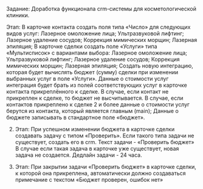 Задание: Доработка функционала crm-системы для косметологической клиники.

Этап:
В карточке контакта создать поля типа «Число» для следующих видов услуг:
Лазерное омоложение лица;
Ультразвуковой лифтинг;
Лазерное удаление сосудов;
Коррекция мимических морщин;
Лазерная эпиляция;
	В карточке сделки создать поле «Услуги» типа «Мультисписок» с вариантами выбора:
Лазерное омоложение лица;
Ультразвуковой лифтинг;
Лазерное удаление сосудов;
Коррекция мимических морщин;
Лазерная эпиляция;
Создать новую интеграцию, которая будет вычислять бюджет (сумму) сделки при изменении выбранных услуг в поле «Услуги». Данные о стоимости услуг интеграция будет брать из полей соответствующих услуг в карточке контакта прикреплённого к сделке. В случае, если контакт не прикреплен к сделке, то бюджет не высчитывается. В случае, если контактов прикреплено к сделке 2 и более данные о стоимости услуг берутся из контакта, который является главным (main);
Данные о бюджете записывать в стандартное поле «бюджет».
 
2. Этап:
При успешном изменении бюджета в карточке сделки создавать задачу с типом «Проверить». Если такого типа задачи не существует, создать его в crm.
Текст задачи - «Проверить бюджет»
В случае если такая задача в карточке уже существует, новая задача не создается.
Дедлайн задачи - 24 часа.

3. Этап:
При закрытии задачи «Проверить бюджет» в карточке сделки, к которой она прикреплена, автоматически должно создаваться примечание с текстом «Бюджет проверен, ошибок нет»